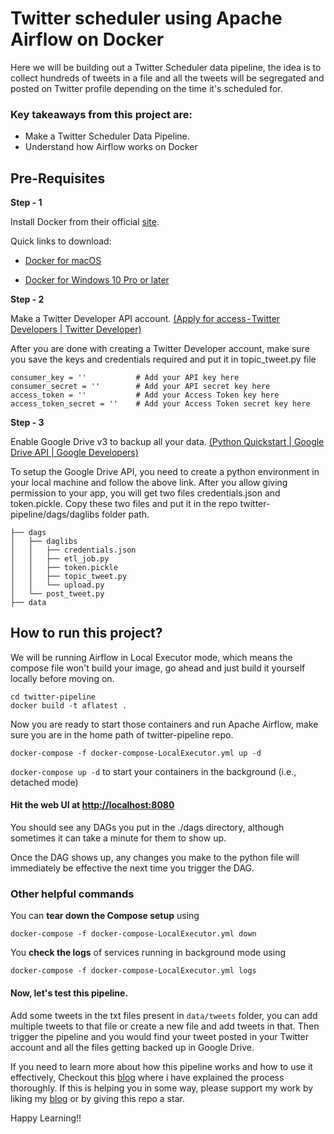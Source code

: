 # Twitter scheduler using Apache Airflow on Docker

Here we will be building out a Twitter Scheduler data pipeline, the idea is to collect hundreds of tweets in a file and all the tweets will be segregated and posted on Twitter profile depending on the time it's scheduled for.

### Key takeaways from this project are:
- Make a Twitter Scheduler Data Pipeline.
- Understand how Airflow works on Docker


## Pre-Requisites

**Step - 1**

Install Docker from their official [site](https://docs.docker.com/get-docker/).

Quick links to download:

  - [Docker for macOS](https://docs.docker.com/docker-for-mac/install/)

  - [Docker for Windows 10 Pro or later](https://docs.docker.com/docker-for-windows/install/)

**Step - 2**

Make a Twitter Developer API account. [(Apply for access - Twitter Developers | Twitter Developer)](https://developer.twitter.com/en/apply-for-access)

After you are done with creating a Twitter Developer account, make sure you save the keys and credentials required and put it in topic_tweet.py file

```
consumer_key = ''           # Add your API key here
consumer_secret = ''        # Add your API secret key here
access_token = ''           # Add your Access Token key here
access_token_secret = ''    # Add your Access Token secret key here
```

**Step - 3**

Enable Google Drive v3 to backup all your data. [(Python Quickstart | Google Drive API | Google Developers)](https://developers.google.com/drive/api/v3/quickstart/python)

To setup the Google Drive API, you need to create a python environment in your local machine and follow the above link. After you allow giving permission to your app, you will get two files credentials.json and token.pickle. Copy these two files and put it in the repo twitter-pipeline/dags/daglibs folder path.

```
├── dags
│   ├── daglibs
│   │   ├── credentials.json
│   │   ├── etl_job.py
│   │   ├── token.pickle
│   │   ├── topic_tweet.py
│   │   └── upload.py
│   └── post_tweet.py
├── data
```

## How to run this project?

We will be running Airflow in Local Executor mode, which means the compose file won't build your image, go ahead and just build it yourself locally before moving on.

```
cd twitter-pipeline
docker build -t aflatest .
```

Now you are ready to start those containers and run Apache Airflow, make sure you are in the home path of twitter-pipeline repo.

```
docker-compose -f docker-compose-LocalExecutor.yml up -d
```

`docker-compose up -d` to start your containers in the background (i.e., detached mode)


#### Hit the web UI at [http://localhost:8080](http://localhost:8080)


You should see any DAGs you put in the ./dags directory, although sometimes it can take a minute for them to show up.

Once the DAG shows up, any changes you make to the python file will immediately be effective the next time you trigger the DAG.

### Other helpful commands

You can **tear down the Compose setup** using 
```
docker-compose -f docker-compose-LocalExecutor.yml down 
```

You **check the logs** of services running in background mode using
```
docker-compose -f docker-compose-LocalExecutor.yml logs
```

#### Now, let's test this pipeline.

Add some tweets in the txt files present in `data/tweets` folder, you can add multiple tweets to that file or create a new file and add tweets in that. Then trigger the pipeline and you would find your tweet posted in your Twitter account and all the files getting backed up in Google Drive.


If you need to learn more about how this pipeline works and how to use it effectively, Checkout this [blog](https://medium.com/p/twitter-data-pipeline-using-apache-airflow-24e0881c214d?source=email-f17526e917b6--writer.postDistributed&sk=3fdccd5247579187f0d37b083d2f1dda) where i have explained the process thoroughly. If this is helping you in some way, please support my work by liking my [blog](https://medium.com/p/twitter-data-pipeline-using-apache-airflow-24e0881c214d?source=email-f17526e917b6--writer.postDistributed&sk=3fdccd5247579187f0d37b083d2f1dda) or by giving this repo a star. 

Happy Learning!!

